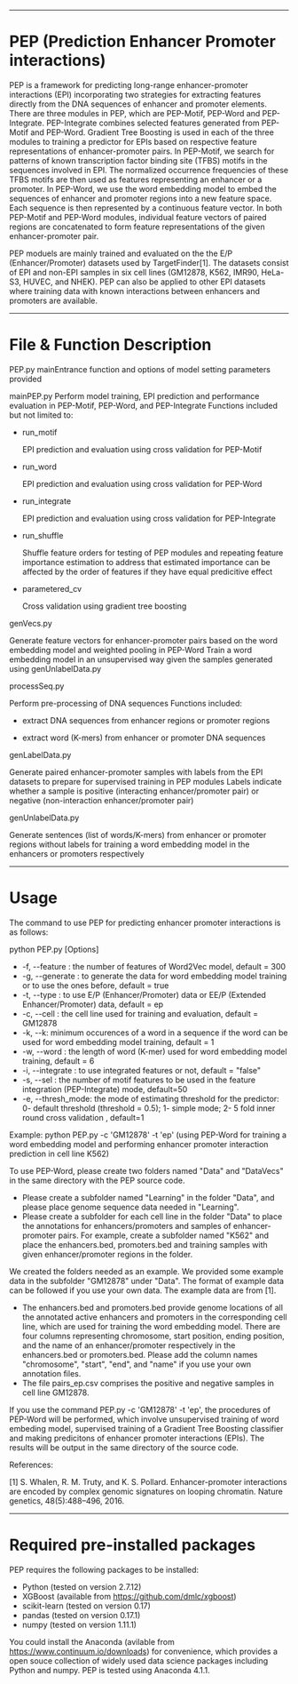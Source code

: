 **********************************************************************************
# PEP (Prediction Enhancer Promoter interactions)

PEP is a framework for predicting long-range enhancer-promoter interactions (EPI) incorporating two strategies for extracting features directly from the DNA sequences of enhancer and promoter elements. There are three modules in PEP, which are PEP-Motif, PEP-Word and PEP-Integrate. PEP-Integrate combines selected features generated from PEP-Motif and PEP-Word. Gradient Tree Boosting is used in each of the three modules to training a predictor for EPIs based on respective feature representations of enhancer-promoter pairs. In PEP-Motif, we search for patterns of known transcription factor binding site (TFBS) motifs in the sequences involved in EPI. The normalized occurrence frequencies of these TFBS motifs are then used as features representing an enhancer or a promoter. In PEP-Word, we use the word embedding model to embed the sequences of enhancer and promoter regions into a new feature space. Each sequence is then represented by a continuous feature vector. In both PEP-Motif and PEP-Word modules, individual feature vectors of paired regions are concatenated to form feature representations of the given enhancer-promoter pair.  

PEP moduels are mainly trained and evaluated on the the E/P (Enhancer/Promoter) datasets used by TargetFinder[1]. The datasets consist of EPI and non-EPI samples in six cell lines (GM12878, K562, IMR90, HeLa-S3, HUVEC, and NHEK). PEP can also be applied to other EPI datasets where training data with known interactions between enhancers and promoters are available. 

***********************************************************************************
# File & Function Description  
PEP.py 
mainEntrance function and options of model setting parameters provided  

mainPEP.py 
Perform model training, EPI prediction and performance evaluation in PEP-Motif, PEP-Word, and PEP-Integrate
Functions included but not limited to:
- run_motif

  EPI prediction and evaluation using cross validation for PEP-Motif
  
- run_word

  EPI prediction and evaluation using cross validation for PEP-Word
  
- run_integrate

  EPI prediction and evaluation using cross validation for PEP-Integrate
  
- run_shuffle

  Shuffle feature orders for testing of PEP modules and repeating feature importance estimation to address that estimated importance can be affected by the order of features if they have equal predicitive effect
  
- parametered_cv

  Cross validation using gradient tree boosting

genVecs.py 

Generate feature vectors for enhancer-promoter pairs based on the word embedding model and weighted pooling in PEP-Word
Train a word embedding model in an unsupervised way given the samples generated using genUnlabelData.py

processSeq.py

Perform pre-processing of DNA sequences
Functions included:

- extract DNA sequences from enhancer regions or promoter regions

- extract word (K-mers) from enhancer or promoter DNA sequences

genLabelData.py

Generate paired enhancer-promoter samples with labels from the EPI datasets to prepare for supervised training in PEP modules
Labels indicate whether a sample is positive (interacting enhancer/promoter pair) or negative (non-interaction enhancer/promoter pair)

genUnlabelData.py

Generate sentences (list of words/K-mers) from enhancer or promoter regions without labels for training a word embedding model in the enhancers or promoters respectively

************************************************************************************
# Usage
The command to use PEP for predicting enhancer promoter interactions is as follows:

python PEP.py [Options] 

- -f, --feature : the number of features of Word2Vec model, default = 300
- -g, --generate : to generate the data for word embedding model training or to use the ones before, default = true
- -t, --type : to use E/P (Enhancer/Promoter) data or EE/P (Extended Enhancer/Promoter) data, default = ep
- -c, --cell : the cell line used for training and evaluation, default = GM12878
- -k, --k: minimum occurences of a word in a sequence if the word can be used for word embedding model training, default = 1
- -w, --word : the length of word (K-mer) used for word embedding model training, default = 6
- -i, --integrate : to use integrated features or not, default = "false"
- -s, --sel : the number of motif features to be used in the feature integration (PEP-Integrate) mode, default=50
- -e, --thresh_mode: the mode of estimating threshold for the predictor: 0- default threshold (threshold = 0.5); 1- simple mode; 2- 5 fold inner round cross validation , default=1

Example: python PEP.py -c 'GM12878' -t 'ep' (using PEP-Word for training a word embedding model and performing enhancer promoter interaction prediction in cell line K562)

To use PEP-Word, please create two folders named "Data" and "DataVecs" in the same directory with the PEP source code.  
- Please create a subfolder named "Learning" in the folder "Data", and please place genome sequence data needed in "Learning". 
- Please create a subfolder for each cell line in the folder "Data" to place the annotations for enhancers/promoters and samples of enhancer-promoter pairs. For example, create a subfolder named "K562" and place the enhancers.bed, promoters.bed and training samples with given enhancer/promoter regions in the folder. 

We created the folders needed as an example. We provided some example data in the subfolder "GM12878" under "Data". The format of example data can be followed if you use your own data. The example data are from [1].
- The enhancers.bed and promoters.bed provide genome locations of all the annotated active enhancers and promoters in the corresponding cell line, which are used for training the word embedding model. There are four columns representing chromosome, start position, ending position, and the name of an enhancer/promoter respectively in the enhancers.bed or promoters.bed. Please add the column names "chromosome", "start", "end", and "name" if you use your own annotation files. 
- The file pairs_ep.csv comprises the positive and negative samples in cell line GM12878. 

If you use the command PEP.py -c 'GM12878' -t 'ep', the procedures of PEP-Word will be performed, which involve unsupervised training of word embeding model, supervised training of a Gradient Tree Boosting classifier and making predicitons of enhancer promoter interactions (EPIs). The results will be output in the same directory of the source code.

References:

[1] S. Whalen, R. M. Truty, and K. S. Pollard. Enhancer-promoter interactions are encoded by complex genomic signatures on looping chromatin. Nature genetics, 48(5):488–496, 2016.

************************************************************************************
# Required pre-installed packages
PEP requires the following packages to be installed:
- Python (tested on version 2.7.12)
- XGBoost (available from https://github.com/dmlc/xgboost)
- scikit-learn (tested on version 0.17)
- pandas (tested on version 0.17.1)
- numpy (tested on version 1.11.1)

You could install the Anaconda (avilable from https://www.continuum.io/downloads) for convenience, which provides a open souce collection of widely used data science packages including Python and numpy. PEP is tested using Anaconda 4.1.1.

